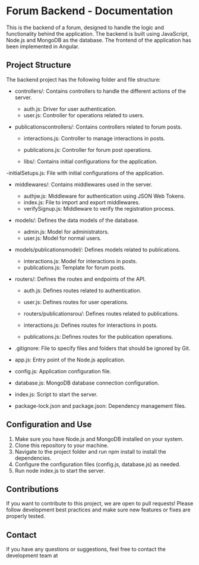 # Forum Backend - Documentation

This is the backend of a forum, designed to handle the logic and functionality behind the application. The backend is built using JavaScript, Node.js and MongoDB as the database. The frontend of the application has been implemented in Angular.

## Project Structure

The backend project has the following folder and file structure:

- controllers/: Contains controllers to handle the different actions of the server.
  - auth.js: Driver for user authentication.
  - user.js: Controller for operations related to users.
  
- publicationscontrollers/: Contains controllers related to forum posts.
  - interactions.js: Controller to manage interactions in posts.
  - publications.js: Controller for forum post operations.

  - libs/: Contains initial configurations for the application.

-initialSetups.js: File with initial configurations of the application.

- middlewares/: Contains middlewares used in the server.
  - authjw.js: Middleware for authentication using JSON Web Tokens.
  - index.js: File to import and export middlewares.
  - verifySignup.js: Middleware to verify the registration process.

- models/: Defines the data models of the database.
  - admin.js: Model for administrators.
  - user.js: Model for normal users.
  
- models/publicationsmodel/: Defines models related to publications.
  - interactions.js: Model for interactions in posts.
  - publications.js: Template for forum posts.

- routers/: Defines the routes and endpoints of the API.
  - auth.js: Defines routes related to authentication.
  - user.js: Defines routes for user operations.

  - routers/publicationsrou/: Defines routes related to publications.
  - interactions.js: Defines routes for interactions in posts.
  - publications.js: Defines routes for the publication operations.

- .gitignore: File to specify files and folders that should be ignored by Git.
- app.js: Entry point of the Node.js application.
- config.js: Application configuration file.
- database.js: MongoDB database connection configuration.
- index.js: Script to start the server.
- package-lock.json and package.json: Dependency management files.

## Configuration and Use

1. Make sure you have Node.js and MongoDB installed on your system.
2. Clone this repository to your machine.
3. Navigate to the project folder and run npm install to install the dependencies.
4. Configure the configuration files (config.js, database.js) as needed.
5. Run node index.js to start the server.

## Contributions

If you want to contribute to this project, we are open to pull requests! Please follow development best practices and make sure new features or fixes are properly tested.

## Contact

If you have any questions or suggestions, feel free to contact the development team at 